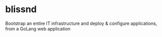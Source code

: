 # blissnd
Bootstrap an entire IT infrastructure and deploy &amp; configure applications, from a GoLang web application

